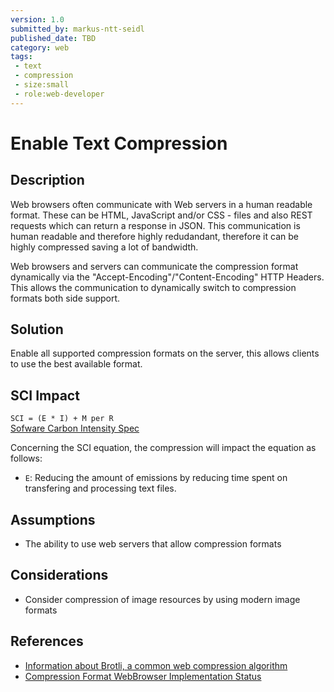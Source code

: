 ```yaml
---
version: 1.0
submitted_by: markus-ntt-seidl
published_date: TBD
category: web
tags: 
 - text
 - compression
 - size:small
 - role:web-developer
---
```


# Enable Text Compression

## Description

Web browsers often communicate with Web servers in a human readable format. These can be HTML, JavaScript and/or CSS - files and also REST requests which can return a response in JSON. This communication is human readable and therefore highly redudandant, therefore it can be highly compressed saving a lot of bandwidth.

Web browsers and servers can communicate the compression format dynamically via the "Accept-Encoding"/"Content-Encoding" HTTP Headers. This allows the communication to dynamically switch to compression formats both side support.


## Solution

Enable all supported compression formats on the server, this allows clients to use the best available format.


## SCI Impact

`SCI = (E * I) + M per R`  
[Sofware Carbon Intensity Spec](grnsft.org/sci)

Concerning the SCI equation, the compression will impact the equation as follows:

- `E`: Reducing the amount of emissions by reducing time spent on transfering and processing text files.

## Assumptions
- The ability to use web servers that allow compression formats

## Considerations
- Consider compression of image resources by using modern image formats


## References
- [Information about Brotli, a common web compression algorithm](https://en.wikipedia.org/wiki/Brotli)
- [Compression Format WebBrowser Implementation Status](https://caniuse.com/?search=content-encoding)


